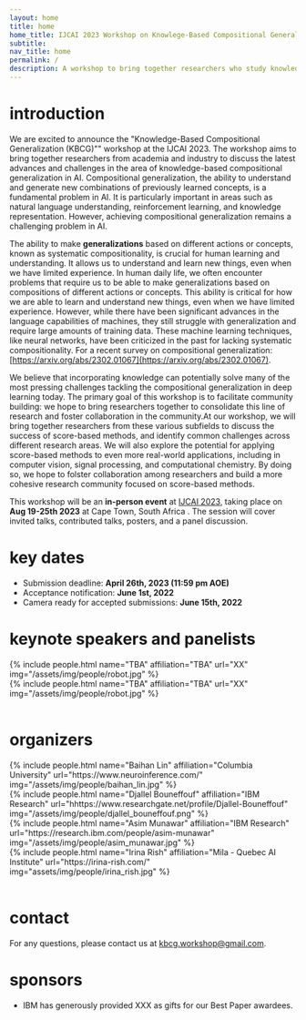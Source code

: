 ```yaml
---
layout: home
title: home
home_title: IJCAI 2023 Workshop on Knowlege-Based Compositional Generalization
subtitle:
nav_title: home
permalink: /
description: A workshop to bring together researchers who study knowledge-based AI and compositional generalization in AI, machine learning, cognitive sciences and neurscience.
---
```

# introduction

We are excited to announce the "Knowledge-Based Compositional Generalization (KBCG)"" workshop at the IJCAI 2023. The workshop aims to bring together researchers from academia and industry to discuss the latest advances and challenges in the area of knowledge-based compositional generalization in AI. Compositional generalization, the ability to understand and generate new combinations of previously learned concepts, is a fundamental problem in AI. It is particularly important in areas such as natural language understanding, reinforcement learning, and knowledge representation. However, achieving compositional generalization remains a challenging problem in AI.

The ability to make **generalizations** based on different actions or concepts, known as systematic compositionality, is crucial for human learning and understanding. It allows us to understand and learn new things, even when we have limited experience. In human daily life, we often encounter problems that require us to be able to make generalizations based on compositions of different actions or concepts. This ability is critical for how we are able to learn and understand new things, even when we have limited experience. However, while there have been significant advances in the language capabilities of machines, they still struggle with generalization and require large amounts of training data. These machine learning techniques, like neural networks, have been criticized in the past for lacking systematic compositionality. For a recent survey on compositional generalization: [https://arxiv.org/abs/2302.01067](https://arxiv.org/abs/2302.01067).

We believe that incorporating knowledge can potentially solve many of the most pressing challenges tackling the compositional generalization in deep learning today. The primary goal of this workshop is to facilitate community building: we hope to bring researchers together to consolidate this line of research and foster collaboration in the community.At our workshop, we will bring together researchers from these various subfields to discuss the success of score-based methods, and identify common challenges across different research areas. We will also explore the potential for applying score-based methods to even more real-world applications, including in computer vision, signal processing, and computational chemistry. By doing so, we hope to folster collaboration among researchers and build a more cohesive research community focused on score-based methods.

This workshop will be an **in-person event** at [IJCAI 2023](https://ijcai-23.org/), taking place on **Aug 19-25th 2023** at Cape Town, South Africa . The session will cover invited talks, contributed talks, posters, and a panel discussion.

# key dates

* Submission deadline: **April 26th, 2023 (11:59 pm AOE)**
* Acceptance notification: **June 1st, 2022**
* Camera ready for accepted submissions: **June 15th, 2022**

# keynote speakers and panelists

<div class="row p-2 g-2">
      <div class="col-sm-3">
          {% include people.html name="TBA" affiliation="TBA" url="XX" img="/assets/img/people/robot.jpg" %}
      </div>
      <div class="col-sm-3">
          {% include people.html name="TBA" affiliation="TBA" url="XX" img="/assets/img/people/robot.jpg" %}
      </div>
  </div>
  <br>

# organizers

<div class="row p-2 g-2">
      <div class="col-sm-3">
      {% include people.html name="Baihan Lin" affiliation="Columbia University" url="https://www.neuroinference.com/" img="/assets/img/people/baihan_lin.jpg" %}
      </div>
      <div class="col-sm-3">
  {% include people.html name="Djallel Bouneffouf" affiliation="IBM Research" url="hhttps://www.researchgate.net/profile/Djallel-Bouneffouf" img="/assets/img/people/djallel_bouneffouf.png" %}
      </div>
      <div class="col-sm-3">
  {% include people.html name="Asim Munawar" affiliation="IBM Research" url="https://research.ibm.com/people/asim-munawar" img="/assets/img/people/asim_munawar.jpg" %}
      </div>
      <div class="col-sm-3">
  {% include people.html name="Irina Rish" affiliation="Mila - Quebec AI Institute" url="https://irina-rish.com/" img="assets/img/people/irina_rish.jpg" %}
  </div>
  </div>
  <br>

# contact

For any questions, please contact us at kbcg.workshop@gmail.com.

# sponsors

* IBM has generously provided XXX as gifts for our Best Paper awardees.

